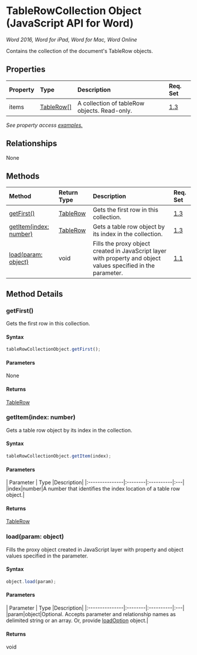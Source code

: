 # TableRowCollection Object (JavaScript API for Word)

_Word 2016, Word for iPad, Word for Mac, Word Online_

Contains the collection of the document's TableRow objects.

## Properties

| Property	   | Type	|Description| Req. Set|
|:---------------|:--------|:----------|:----|
|items|[TableRow[]](tablerow.md)|A collection of tableRow objects. Read-only.|[1.3](../reqset/word-requirement.md)|

_See property access [examples.](#property-access-examples)_

## Relationships
None


## Methods

| Method		   | Return Type	|Description| Req. Set|
|:---------------|:--------|:----------|:----|
|[getFirst()](#getfirst)|[TableRow](tablerow.md)|Gets the first row in this collection.|[1.3](../reqset/word-requirement.md)|
|[getItem(index: number)](#getitemindex-number)|[TableRow](tablerow.md)|Gets a table row object by its index in the collection.|[1.3](../reqset/word-requirement.md)|
|[load(param: object)](#loadparam-object)|void|Fills the proxy object created in JavaScript layer with property and object values specified in the parameter.|[1.1](../reqset/word-requirement.md)|

## Method Details


### getFirst()
Gets the first row in this collection.

#### Syntax
```js
tableRowCollectionObject.getFirst();
```

#### Parameters
None

#### Returns
[TableRow](tablerow.md)

### getItem(index: number)
Gets a table row object by its index in the collection.

#### Syntax
```js
tableRowCollectionObject.getItem(index);
```

#### Parameters
| Parameter	   | Type	|Description|
|:---------------|:--------|:----------|:---|
|index|number|A number that identifies the index location of a table row object.|

#### Returns
[TableRow](tablerow.md)

### load(param: object)
Fills the proxy object created in JavaScript layer with property and object values specified in the parameter.

#### Syntax
```js
object.load(param);
```

#### Parameters
| Parameter	   | Type	|Description|
|:---------------|:--------|:----------|:---|
|param|object|Optional. Accepts parameter and relationship names as delimited string or an array. Or, provide [loadOption](loadoption.md) object.|

#### Returns
void
